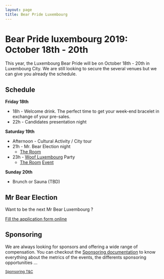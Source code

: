 ```yaml
---
layout: page
title: Bear Pride Luxembourg
---
```


# Bear Pride luxembourg 2019: October 18th - 20th

This year, the Luxembourg Bear Pride will be on October 18th - 20th in Luxembourg City. We are still looking to secure the several venues but we can give you already the schedule.

## Schedule

**Friday 18th**

-   18h - Welcome drink. The perfect time to get your week-end bracelet in exchange of your pre-sales.
-   22h - Candidates presentation night

**Saturday 19th**

-   Afternoon - Cultural Activity / City tour
-   21h - Mr. Bear Election night
    -   <a href="https://goo.gl/maps/CqjByh2eEZFSYMgy8" class="ui basic mini button"><i class="map pin red icon"></i>The Room</a>
-   23h -  [Woof Luxembourg](https://woofmenonly.com) Party
    -   <a href="https://goo.gl/maps/CqjByh2eEZFSYMgy8" class="ui basic mini button"><i class="map pin red icon"></i>The Room</a> <a href="https://www.facebook.com/events/497677773974918/" class="ui basic mini button"><i class="facebook blue icon"></i> Event</a>

**Sunday 20th**

-   Brunch or Sauna (TBD)

## Mr Bear Election

Want to be the next Mr Bear Luxembourg ?

<a href="https://forms.gle/qgskYjs1WU13GUid8" class="ui brown button">Fill the application form online</a>

## Sponsoring

We are always looking for sponsors and offering a wide range of compensation. You can checkout the [Sponsoring documentation](https://docs.google.com/document/d/e/2PACX-1vQJip54iVy5ryeDAR_27EH07-7hl0aUwIReRTd1Er0H7XNZhpztbgDvcnUJ3OLxNnvq-OxXTm6JtjRf/pub) to know everything about the metrics of the events, the differents sponsoring opportunities ...

<small>[Sponsoring T&C](https://docs.google.com/document/d/e/2PACX-1vRiHgdxO-wmB5S4NaAdCm4oLEZPC95LRDyx2kJgEE3jtC9QR11ku3sn3SXS03O47ErFz2byoaw7F3ky/pub)</small>
